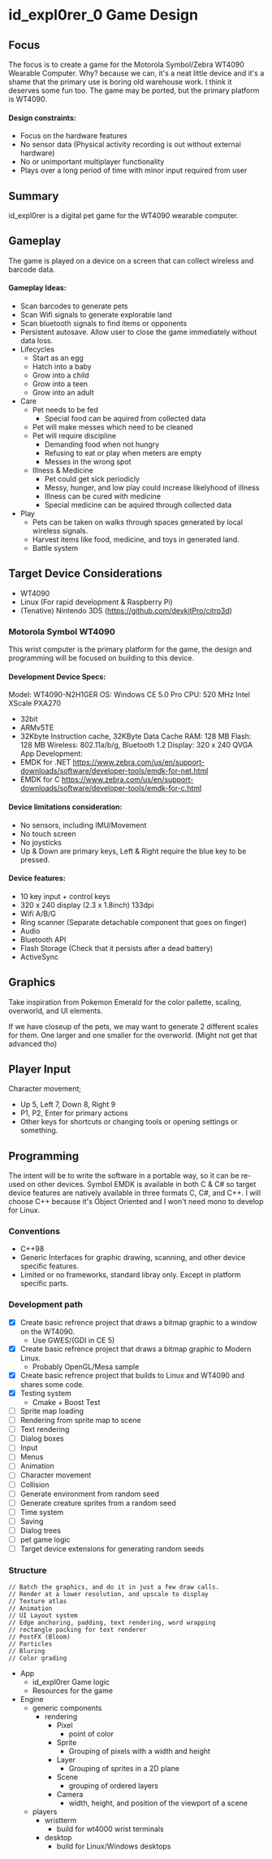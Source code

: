 # id_expl0rer_0 Game Design

## Focus

The focus is to create a game for the Motorola Symbol/Zebra WT4090 Wearable Computer.
Why? because we can, it's a neat little device and it's a shame that the primary use is boring old warehouse work. I think it deserves some fun too.
The game may be ported, but the primary platform is WT4090.

#### Design constraints:
- Focus on the hardware features
- No sensor data (Physical activity recording is out without external hardware)
- No or unimportant multiplayer functionality
- Plays over a long period of time with minor input required from user


## Summary

id_expl0rer is a digital pet game for the WT4090 wearable computer.


## Gameplay

The game is played on a device on a screen that can collect wireless and barcode data.

#### Gameplay Ideas:
- Scan barcodes to generate pets
- Scan Wifi signals to generate explorable land
- Scan bluetooth signals to find items or opponents
- Persistent autosave. Allow user to close the game immediately without data loss.
- Lifecycles
  - Start as an egg
  - Hatch into a baby
  - Grow into a child
  - Grow into a teen
  - Grow into an adult
- Care
  - Pet needs to be fed
    - Special food can be aquired from collected data
  - Pet will make messes which need to be cleaned
  - Pet will require discipline 
    - Demanding food when not hungry
    - Refusing to eat or play when meters are empty
    - Messes in the wrong spot
  - Illness & Medicine
    - Pet could get sick periodicly
    - Messy, hunger, and low play could increase likelyhood of illness
    - Illness can be cured with medicine
    - Special medicine can be aquired through collected data
- Play
  - Pets can be taken on walks through spaces generated by local wireless signals.
  - Harvest items like food, medicine, and toys in generated land.
  - Battle system


## Target Device Considerations 

- WT4090
- Linux (For rapid development & Raspberry Pi)
- (Tenative) Nintendo 3DS (https://github.com/devkitPro/citro3d)

### Motorola Symbol WT4090

This wrist computer is the primary platform for the game, the design and programming will be focused on building to this device. 

#### Development Device Specs:

Model: WT4090-N2H1GER
OS: Windows CE 5.0 Pro
CPU: 520 MHz Intel XScale PXA270
- 32bit
- ARMv5TE
- 32Kbyte Instruction cache, 32KByte Data Cache
RAM: 128 MB
Flash: 128 MB
Wireless: 802.11a/b/g, Bluetooth 1.2
Display: 320 x 240 QVGA
App Development:
- EMDK for .NET https://www.zebra.com/us/en/support-downloads/software/developer-tools/emdk-for-net.html
- EMDK for C https://www.zebra.com/us/en/support-downloads/software/developer-tools/emdk-for-c.html

#### Device limitations consideration:

- No sensors, including IMU/Movement
- No touch screen
- No joysticks
- Up & Down are primary keys, Left & Right require the blue key to be pressed.

#### Device features:

- 10 key input + control keys
- 320 x 240 display (2.3 x 1.8inch) 133dpi
- Wifi A/B/G
- Ring scanner (Separate detachable component that goes on finger)
- Audio
- Bluetooth API
- Flash Storage (Check that it persists after a dead battery)
- ActiveSync

## Graphics

Take inspiration from Pokemon Emerald for the color pallette, scaling, overworld, and UI elements.

If we have closeup of the pets, we may want to generate 2 different scales for them. One larger and one smaller for the overworld.
(Might not get that advanced tho)


## Player Input

Character movement;
- Up 5, Left 7, Down 8, Right 9
- P1, P2, Enter for primary actions
- Other keys for shortcuts or changing tools or opening settings or something.



## Programming

The intent will be to write the software in a portable way, so it can be re-used on other devices. Symbol EMDK is available in both C & C# so target device features are natively available in three formats C, C#, and C++. I will choose C++ because it's Object Oriented and I won't need mono to develop for Linux.


### Conventions

- C++98
- Generic Interfaces for graphic drawing, scanning, and other device specific features.
- Limited or no frameworks, standard libray only. Except in platform specific parts.


### Development path
- [x] Create basic refrence project that draws a bitmap graphic to a window on the WT4090.
  - Use GWES/(GDI in CE 5)
- [x] Create basic refrence project that draws a bitmap graphic to Modern Linux.
  - Probably OpenGL/Mesa sample
- [x] Create basic refrence project that builds to Linux and WT4090 and shares some code.
- [x] Testing system
  - Cmake + Boost Test
- [ ] Sprite map loading
- [ ] Rendering from sprite map to scene
- [ ] Text rendering
- [ ] Dialog boxes
- [ ] Input
- [ ] Menus
- [ ] Animation
- [ ] Character movement
- [ ] Collision
- [ ] Generate environment from random seed
- [ ] Generate creature sprites from a random seed
- [ ] Time system
- [ ] Saving
- [ ] Dialog trees
- [ ] pet game logic
- [ ] Target device extensions for generating random seeds

### Structure
    // Batch the graphics, and do it in just a few draw calls.
    // Render at a lower resolution, and upscale to display
    // Texture atlas
    // Animation
    // UI Layout system
    // Edge anchoring, padding, text rendering, word wrapping
    // rectangle packing for text renderer
    // PostFX (Bloom)
    // Particles
    // Bluring
    // Color grading
- App
  - id_expl0rer Game logic
  - Resources for the game
- Engine
  - generic components
    - rendering
      - Pixel
        - point of color
      - Sprite
        - Grouping of pixels with a width and height
      - Layer
        - Grouping of sprites in a 2D plane
      - Scene
        - grouping of ordered layers
      - Camera
        - width, height, and position of the viewport of a scene
  - players
    - wristterm
      - build for wt4000 wrist terminals
    - desktop
      - build for Linux/Windows desktops